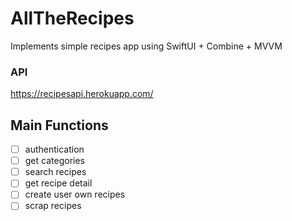 # AllTheRecipes
Implements simple recipes app using SwiftUI + Combine + MVVM


### API
https://recipesapi.herokuapp.com/

## Main Functions
- [ ] authentication
- [ ] get categories
- [ ] search recipes
- [ ] get recipe detail
- [ ] create user own recipes
- [ ] scrap recipes
